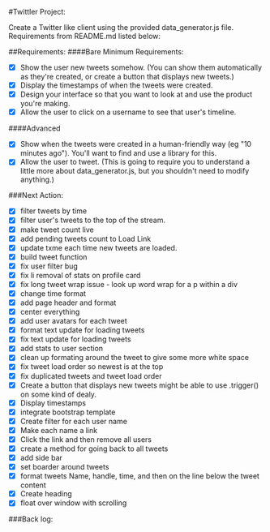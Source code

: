 #Twittler Project:

Create a Twitter like client using the provided data_generator.js file.  Requirements from README.md listed below:

##Requirements:
####Bare Minimum Requirements:
- [x] Show the user new tweets somehow. (You can show them automatically as they're created, or create a button that displays new tweets.)
- [x] Display the timestamps of when the tweets were created.
- [x] Design your interface so that you want to look at and use the product you're making.
- [x] Allow the user to click on a username to see that user's timeline.

####Advanced
- [x] Show when the tweets were created in a human-friendly way (eg "10 minutes ago"). You'll want to find and use a library for this.
- [x] Allow the user to tweet. (This is going to require you to understand a little more about data_generator.js, but you shouldn't need to modify anything.)

###Next Action:
- [x] filter tweets by time
- [x] filter user's tweets to the top of the stream.
- [x] make tweet count live
- [x] add pending tweets count to Load Link
- [x] update txme each time new tweets are loaded.
- [x] build tweet function
- [x] fix user filter bug
- [X] fix li removal of stats on profile card
- [x] fix long tweet wrap issue - look up word wrap for a p within a div
- [x] change time format
- [x] add page header and format
- [x] center everything
- [x] add user avatars for each tweet
- [x] format text update for loading tweets
- [x] fix text update for loading tweets
- [x] add stats to user section
- [x] clean up formating around the tweet to give some more white space 
- [x] fix tweet load order so newest is at the top
- [x] fix duplicated tweets and tweet load order
- [x] Create a button that displays new tweets
 might be able to use .trigger() on some kind of dealy.
- [x] Display timestamps
- [x] integrate bootstrap template
- [x] Create filter for each user name
- [x] Make each name a link
- [x] Click the link and then remove all users 
- [x] create a method for going back to all tweets
- [x] add side bar
- [x] set boarder around tweets
- [x] format tweets Name, handle, time, and then on the line below the tweet content
- [x] Create heading
- [x] float over window with scrolling

###Back log:


